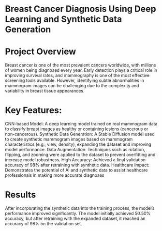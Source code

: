 # Breast Cancer Diagnosis Using Deep Learning and Synthetic Data Generation
# Project Overview
Breast cancer is one of the most prevalent cancers worldwide, with millions of women being diagnosed every year. Early detection plays a critical role in improving survival rates, and mammography is one of the most effective screening tools available. However, identifying subtle abnormalities in mammogram images can be challenging due to the complexity and variability in breast tissue appearances.
# Key Features:
CNN-based Model: A deep learning model trained on real mammogram data to classify breast images as healthy or containing lesions (cancerous or non-cancerous).
Synthetic Data Generation: A Stable Diffusion model used to create synthetic mammogram images based on mammogram characteristics (e.g., view, density), expanding the dataset and improving model performance.
Data Augmentation: Techniques such as rotation, flipping, and zooming were applied to the dataset to prevent overfitting and increase model robustness.
High Accuracy: Achieved a final validation accuracy of 98% after retraining with synthetic data.
Healthcare Impact: Demonstrates the potential of AI and synthetic data to assist healthcare professionals in making more accurate diagnoses
# Results
After incorporating the synthetic data into the training process, the model’s performance improved significantly. The model initially achieved 50.50% accuracy, but after retraining with the expanded dataset, it reached an accuracy of 98% on the validation set.

